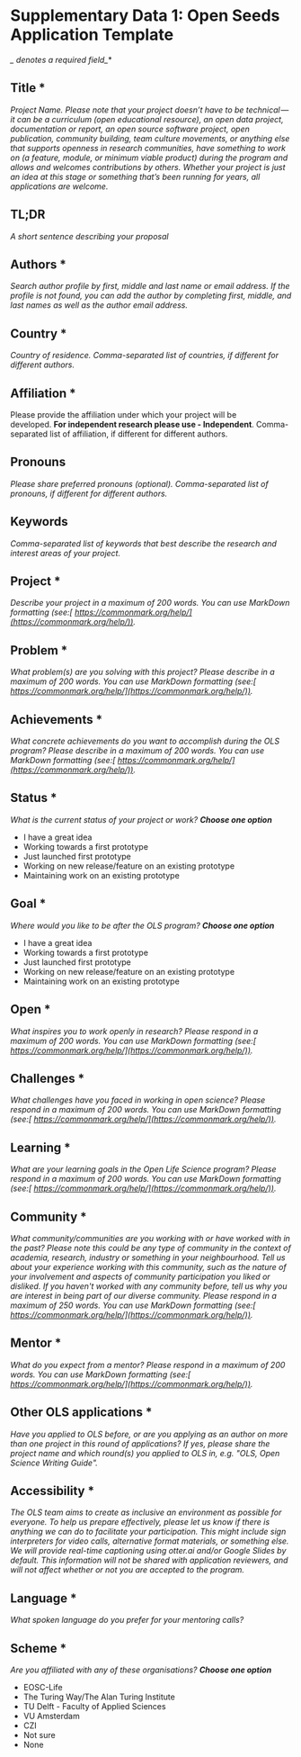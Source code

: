 # Supplementary Data 1: Open Seeds Application Template

**_* denotes a required field_**

## Title *

_Project Name. Please note that your project doesn’t have to be technical — it can be a curriculum (open educational resource), an open data project, documentation or report, an open source software project, open publication, community building, team culture movements, or anything else that supports openness in research communities, have something to work on (a feature, module, or minimum viable product) during the program and allows and welcomes contributions by others. Whether your project is just an idea at this stage or something that’s been running for years, all applications are welcome._

<your answer>


## TL;DR

_A short sentence describing your proposal_

<your answer>


## Authors *

_Search author profile by first, middle and last name or email address. If the profile is not found, you can add the author by completing first, middle, and last names as well as the author email address._

<your answer>


## Country *

_Country of residence. Comma-separated list of countries, if different for different authors._

<your answer>


## Affiliation *

Please provide the affiliation under which your project will be developed. **For independent research please use - Independent**. Comma-separated list of affiliation, if different for different authors.

<your answer>


## Pronouns

_Please share preferred pronouns (optional). Comma-separated list of pronouns, if different for different authors._

<your answer>


## Keywords

_Comma-separated list of keywords that best describe the research and interest areas of your project._

<your answer>


## Project *

_Describe your project in a maximum of 200 words. You can use MarkDown formatting (see:[ https://commonmark.org/help/](https://commonmark.org/help/))._

<your answer>


## Problem *

_What problem(s) are you solving with this project? Please describe in a maximum of 200 words. You can use MarkDown formatting (see:[ https://commonmark.org/help/](https://commonmark.org/help/))._

<your answer>


## Achievements *

_What concrete achievements do you want to accomplish during the OLS program? Please describe in a maximum of 200 words. You can use MarkDown formatting (see:[ https://commonmark.org/help/](https://commonmark.org/help/))._

<your answer>


## Status *

_What is the current status of your project or work? **Choose one option**_

* I have a great idea
* Working towards a first prototype
* Just launched first prototype
* Working on new release/feature on an existing prototype
* Maintaining work on an existing prototype


## Goal *

_Where would you like to be after the OLS program? **Choose one option**_

* I have a great idea
* Working towards a first prototype
* Just launched first prototype
* Working on new release/feature on an existing prototype
* Maintaining work on an existing prototype


## Open *

_What inspires you to work openly in research? Please respond in a maximum of 200 words. You can use MarkDown formatting (see:[ https://commonmark.org/help/](https://commonmark.org/help/))._

<your answer>


## Challenges *

_What challenges have you faced in working in open science? Please respond in a maximum of 200 words. You can use MarkDown formatting (see:[ https://commonmark.org/help/](https://commonmark.org/help/))._

<your answer>


## Learning *

_What are your learning goals in the Open Life Science program? Please respond in a maximum of 200 words. You can use MarkDown formatting (see:[ https://commonmark.org/help/](https://commonmark.org/help/))._

<your answer>


## Community *

_What community/communities are you working with or have worked with in the past? Please note this could be any type of community in the context of academia, research, industry or something in your neighbourhood. Tell us about your experience working with this community, such as the nature of your involvement and aspects of community participation you liked or disliked. If you haven't worked with any community before, tell us why you are interest in being part of our diverse community. Please respond in a maximum of 250 words. You can use MarkDown formatting (see:[ https://commonmark.org/help/](https://commonmark.org/help/))._

<your answer>


## Mentor *

_What do you expect from a mentor? Please respond in a maximum of 200 words. You can use MarkDown formatting (see:[ https://commonmark.org/help/](https://commonmark.org/help/))._

<your answer>


## Other OLS applications *

_Have you applied to OLS before, or are you applying as an author on more than one project in this round of applications? If yes, please share the project name and which round(s) you applied to OLS in, e.g. "OLS, Open Science Writing Guide"._

<your answer>


## Accessibility *

_The OLS team aims to create as inclusive an environment as possible for everyone. To help us prepare effectively, please let us know if there is anything we can do to facilitate your participation. This might include sign interpreters for video calls, alternative format materials, or something else. We will provide real-time captioning using otter.ai and/or Google Slides by default. This information will not be shared with application reviewers, and will not affect whether or not you are accepted to the program._

<your answer>


## Language *

_What spoken language do you prefer for your mentoring calls?_

<your answer>


## Scheme *

_Are you affiliated with any of these organisations? **Choose one option**_

* EOSC-Life
* The Turing Way/The Alan Turing Institute
* TU Delft - Faculty of Applied Sciences
* VU Amsterdam
* CZI
* Not sure
* None
